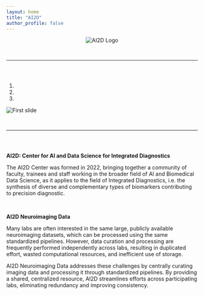 ```yaml
---
layout: home
title: "AI2D"
author_profile: false
---
```


<div style="text-align: center;">
     <img src="/AI2D/assets/images/logos/upenn_ai2d_logo.png" style="max-width: 70%; height: auto; object-fit: contain;" alt="AI2D Logo" />
</div>

<div style="padding: 30px 0;">
     <hr>
</div>

<div id="carouselExampleIndicators" class="carousel slide" data-ride="carousel">
     <ol class="carousel-indicators">
          <li data-target="#carouselExampleIndicators" data-slide-to="0" class="active"></li>
          <li data-target="#carouselExampleIndicators" data-slide-to="1"></li>
          <li data-target="#carouselExampleIndicators" data-slide-to="2"></li>
     </ol>
     <div class="carousel-inner">
          <div class="carousel-item active">
               <img class="d-block w-100" src="/AI2D/assets/images/banners/ai2d_banner.png" alt="First slide">
          </div>
     </div>
</div>

<div style="padding: 30px 0;">
     <hr>
</div>

<p style="text-align:center;">
     <p style="display:flex;">
          <b>
               AI2D: Center for AI and Data Science for Integrated Diagnostics
          </b>
     </p>
     <p>
          The AI2D Center was formed in 2022, bringing together a community of faculty, trainees and staff working in the broader field of AI and Biomedical Data Science, as it applies to the field of Integrated Diagnostics, i.e. the synthesis of diverse and complementary types of biomarkers contributing to precision diagnostic.
     </p>
     <br>
     <p style="display:flex;">
          <b>
               AI2D Neuroimaging Data
          </b>
     </p>
     <p>
          Many labs are often interested in the same large, publicly available neuroimaging datasets, which can be processed using the same standardized pipelines. However, data curation and processing are frequently performed independently across labs, resulting in duplicated effort, wasted computational resources, and inefficient use of storage.
     </p>
     <p>
          AI2D Neuroimaging Data addresses these challenges by centrally curating imaging data and processing it through standardized pipelines. By providing a shared, centralized resource, AI2D streamlines efforts across participating labs, eliminating redundancy and improving consistency.
     </p>
</p>

<br/>
<br/>
